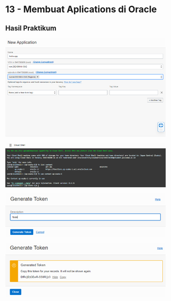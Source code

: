 # 13 - Membuat Aplications di Oracle

## Hasil Praktikum

![Screenshot](img/1.PNG)

![Screenshot](img/2.PNG)

![Screenshot](img/3.PNG)

![Screenshot](img/4.PNG)

